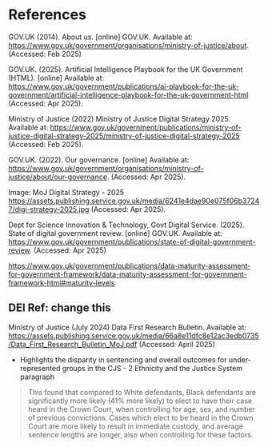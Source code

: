 # References

GOV.UK (2014). About us. [online] GOV.UK. Available at: https://www.gov.uk/government/organisations/ministry-of-justice/about. (Accessed: Feb 2025)

GOV.UK. (2025). Artificial Intelligence Playbook for the UK Government (HTML). [online] Available at: https://www.gov.uk/government/publications/ai-playbook-for-the-uk-government/artificial-intelligence-playbook-for-the-uk-government-html (Accessed: Apr 2025).

Ministry of Justice (2022) Ministry of Justice Digital Strategy 2025. Available at: https://www.gov.uk/government/publications/ministry-of-justice-digital-strategy-2025/ministry-of-justice-digital-strategy-2025 (Accessed: Feb 2025).

GOV.UK. (2022). Our governance. [online] Available at: https://www.gov.uk/government/organisations/ministry-of-justice/about/our-governance. (Accessed: Apr 2025).

Image: MoJ Digital Strategy - 2025 https://assets.publishing.service.gov.uk/media/6241e4dae90e075f06b37247/digi-strategy-2025.jpg (Accessed: Apr 2025).

Dept for Science Innovation & Technology, Govt Digital Service. (2025). State of digital government review. [online] GOV.UK. Available at: https://www.gov.uk/government/publications/state-of-digital-government-review. (Accessed: Apr 2025)

https://www.gov.uk/government/publications/data-maturity-assessment-for-government-framework/data-maturity-assessment-for-government-framework-html#maturity-levels

## DEI Ref: change this
Ministry of Justice (July 2024) Data First Research Bulletin. Available at: https://assets.publishing.service.gov.uk/media/66a8e11dfc8e12ac3edb0735/Data_First_Research_Bulletin_MoJ.pdf (Accessed: April 2025)

 * Highlights the disparity in sentencing and overall outcomes for under-represented groups in the CJS - 2 Ethnicity and the Justice System paragraph

> This found that compared to White defendants, Black defendants are significantly more likely (41% more likely) to elect to have their case heard in the Crown Court, when controlling for age, sex, and number of previous convictions.
> Cases which elect to be heard in the Crown Court are more likely to result in immediate custody, and average sentence lengths are longer, also when controlling for these factors.

 

